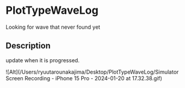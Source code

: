 # PlotTypeWaveLog

Looking for wave that never found yet

## Description

update when it is progressed.


![Alt](/Users/ryuutarounakajima/Desktop/PlotTypeWaveLog/Simulator Screen Recording - iPhone 15 Pro - 2024-01-20 at 17.32.38.gif)
